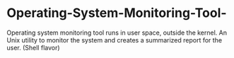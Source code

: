 # Operating-System-Monitoring-Tool-
Operating system monitoring tool runs in user space, outside the kernel.  An Unix utility to monitor the system and creates a summarized report for the user.  (Shell flavor) 
